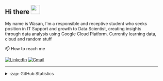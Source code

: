 ## Hi there <img src="https://raw.githubusercontent.com/MartinHeinz/MartinHeinz/master/wave.gif" width="30px">

My name is Wasan, I'm a responsible and receptive student who seeks position in IT Support and growth to Data Scientist, creating insights through data analysis using Google Cloud Platform. Currently learning data, cloud and random stuff

📫 How to reach me

[![LinkedIn](https://img.shields.io/badge/--linkedin?label=LinkedIn&logo=LinkedIn&style=social)](https://www.linkedin.com/in/msrwasan/)
[![Gmail](https://img.shields.io/badge/--linkedin?label=Gmail&logo=gmail&style=social)](mailto:msr.wasan@gmail.com)

<hr>

<details close>
<summary>:zap: GitHub Statistics</summary>
  <img src="https://github-readme-stats.vercel.app/api?username=zvnms&show_icons=true&theme=nord" width="400px">
</details>
